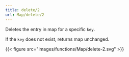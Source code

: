 ```yaml
---
title: delete/2
url: Map/delete/2
---
```



Deletes the entry in map for a specific `key`.

If the `key` does not exist, returns map unchanged.

{{< figure src="images/functions/Map/delete-2.svg" >}}
